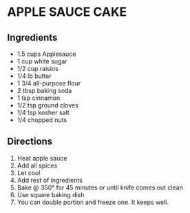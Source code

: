 # APPLE SAUCE CAKE

## Ingredients

- 1.5 cups Applesauce
- 1 cup white sugar
- 1/2 cup raisins
- 1/4 lb butter
- 1 3/4 all-purpose flour
- 2 tbsp baking soda
- 1 tsp cinnamon
- 1/2 tsp ground cloves
- 1/4 tsp kosher salt
- 1/4 chopped nuts


## Directions
1. Heat apple sauce
2. Add all spices
3. Let cool
4. Add rest of ingredients
5. Bake @ 350° for 45 minutes or until knife comes out clean
6. Use square baking dish
7. You can double portion and freeze one. It keeps well.
